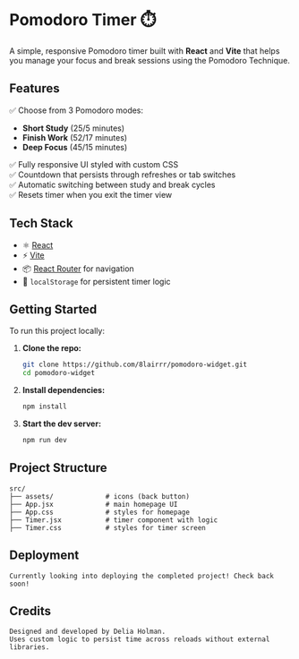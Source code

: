 # Pomodoro Timer ⏱️

A simple, responsive Pomodoro timer built with **React** and **Vite** that helps you manage your focus and break sessions using the Pomodoro Technique.

## Features

✅ Choose from 3 Pomodoro modes:
- **Short Study** (25/5 minutes)  
- **Finish Work** (52/17 minutes)  
- **Deep Focus** (45/15 minutes)

✅ Fully responsive UI styled with custom CSS  
✅ Countdown that persists through refreshes or tab switches  
✅ Automatic switching between study and break cycles  
✅ Resets timer when you exit the timer view

## Tech Stack

- ⚛️ [React](https://react.dev/)
- ⚡ [Vite](https://vitejs.dev/)
- 📦 [React Router](https://reactrouter.com/) for navigation
- 🧠 `localStorage` for persistent timer logic

## Getting Started

To run this project locally:

1. **Clone the repo:**

   ```bash
   git clone https://github.com/8lairrr/pomodoro-widget.git
   cd pomodoro-widget

2. **Install dependencies:**

    ```bash
    npm install

3. **Start the dev server:**

    ```bash
    npm run dev

## Project Structure
    src/
    ├── assets/             # icons (back button)
    ├── App.jsx             # main homepage UI
    ├── App.css             # styles for homepage
    ├── Timer.jsx           # timer component with logic
    ├── Timer.css           # styles for timer screen


## Deployment 
    Currently looking into deploying the completed project! Check back soon!

## Credits
    Designed and developed by Delia Holman.
    Uses custom logic to persist time across reloads without external libraries.
